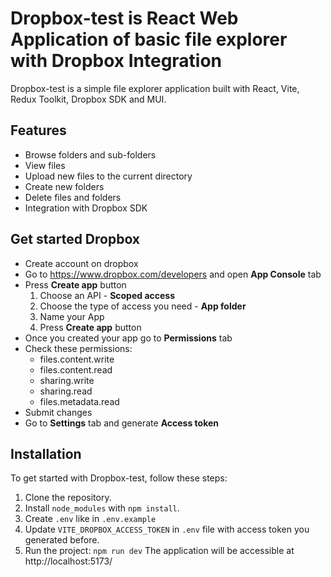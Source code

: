 # Dropbox-test is React Web Application of basic file explorer with Dropbox Integration

Dropbox-test is a simple file explorer application built with React, Vite, Redux Toolkit, Dropbox SDK and MUI. 

## Features

-   Browse folders and sub-folders
-   View files
-   Upload new files to the current directory
-   Create new folders
-   Delete files and folders
-   Integration with Dropbox SDK

## Get started Dropbox

- Create account on dropbox
- Go to https://www.dropbox.com/developers and open **App Console** tab
- Press **Create app** button
  1. Choose an API - **Scoped access**
  2. Choose the type of access you need - **App folder**
  3. Name your App
  4. Press **Create app** button
- Once you created your app go to **Permissions** tab
- Check these permissions:
  - files.content.write
  - files.content.read
  - sharing.write
  - sharing.read
  - files.metadata.read
- Submit changes
- Go to **Settings** tab and generate **Access token**

## Installation

To get started with Dropbox-test, follow these steps:

1. Clone the repository.
2. Install `node_modules` with `npm install`.
3. Create `.env` like in `.env.example`
4. Update `VITE_DROPBOX_ACCESS_TOKEN` in `.env` file with access token you generated before.
5. Run the project:
   `npm run dev`
   The application will be accessible at http://localhost:5173/
